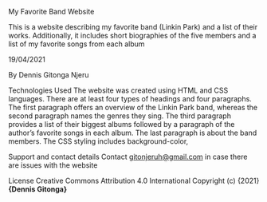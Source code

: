 My Favorite Band Website

This is a website describing my favorite band (Linkin Park) and a list of their works. Additionally, it includes short biographies of the five members and a list of my favorite songs from each album

19/04/2021

By Dennis Gitonga Njeru

Technologies Used
The website was created using HTML and CSS languages. There are at least four types of headings and four paragraphs. The first paragraph offers an overview of the Linkin Park band, whereas the second paragraph names the genres they sing. The third paragraph provides a list of their biggest albums followed by a paragraph of the author’s favorite songs in each album. The last paragraph is about the band members. The CSS styling includes background-color,  

Support and contact details
Contact gitonjeruh@gmail.com in case there are issues with the website

License
Creative Commons Attribution 4.0 International
Copyright (c) {2021} **{Dennis Gitonga}**